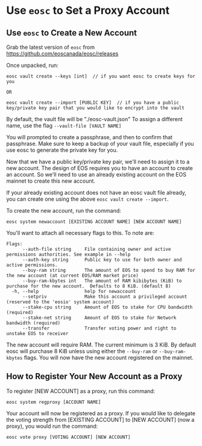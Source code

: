 # Use `eosc` to Set a Proxy Account

## Use `eosc` to Create a New Account

Grab the latest version of `eosc` from https://github.com/eoscanada/eosc/releases

Once unpacked, run:
```
eosc vault create --keys [int]  // if you want eosc to create keys for you

OR

eosc vault create --import [PUBLIC KEY]  // if you have a public key/private key pair that you would like to encrypt into the vault
```
By default, the vault file will be "./eosc-vault.json"
To assign a different name, use the flag `--vault-file [VAULT NAME]`

You will prompted to create a passphrase, and then to confirm that passphrase.
Make sure to keep a backup of your vault file, especially if you use eosc to generate the private key for you.

Now that we have a public key/private key pair, we'll need to assign it to a new account.
The design of EOS requires you to have an account to create an account. So we'll need 
to use an already existing account on the EOS mainnet to create this new account.

If your already existing account does not have an eosc vault file already,
you can create one using the above 
`eosc vault create --import`.

To create the new account, run the command:
```
eosc system newaccount [EXISTING ACCOUNT NAME] [NEW ACCOUNT NAME]
```
You'll want to attach all necessary flags to this. To note are:
```
Flags:
      --auth-file string     File containing owner and active permissions authorities. See example in --help
      --auth-key string      Public key to use for both owner and active permissions.
      --buy-ram string       The amount of EOS to spend to buy RAM for the new account (at current EOS/RAM market price)
      --buy-ram-kbytes int   The amount of RAM kibibytes (KiB) to purchase for the new account.  Defaults to 8 KiB. (default 8)
  -h, --help                 help for newaccount
      --setpriv              Make this account a privileged account (reserved to the 'eosio' system account)
      --stake-cpu string     Amount of EOS to stake for CPU bandwidth (required)
      --stake-net string     Amount of EOS to stake for Network bandwidth (required)
      --transfer             Transfer voting power and right to unstake EOS to receiver
```
The new account will require RAM. The current minimum is 3 KiB. By default eosc will purchase 8 KiB unless using 
either the `--buy-ram` or `--buy-ram-kbytes` flags.
You will now have the new account registered on the mainnet.

## How to Register Your New Account as a Proxy

To register [NEW ACCOUNT] as a proxy, run this command:
```
eosc system regproxy [ACCOUNT NAME]
```
Your account will now be registered as a proxy. 
If you would like to delegate the voting strength from [EXISTING ACCOUNT]
to [NEW ACCOUNT] (now a proxy), you would run the command:
```
eosc vote proxy [VOTING ACCOUNT] [NEW ACCOUNT]
```